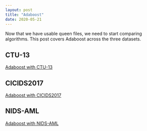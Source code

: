 ```yaml
---
layout: post
title: "Adaboost"
date: 2020-05-21
---
```


Now that we have usable queen files, we need to start comparing algorithms. This
post covers Adaboost across the three datasets.

## CTU-13
[Adaboost with CTU-13](/assets/Adaboost-CTU-13.html)

## CICIDS2017
[Adaboost with CICIDS2017](/assets/Adaboost-CICIDS.html)

## NIDS-AML
[Adaboost with NIDS-AML](/assets/Adaboost-NIDS-AML.html)
